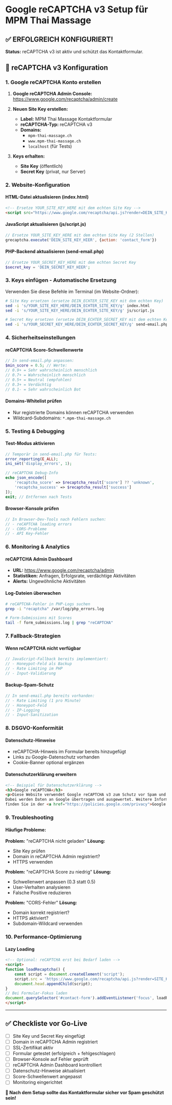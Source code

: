 # Google reCAPTCHA v3 Setup für MPM Thai Massage

## ✅ **ERFOLGREICH KONFIGURIERT!**

**Status:** reCAPTCHA v3 ist aktiv und schützt das Kontaktformular.

## 🔐 reCAPTCHA v3 Konfiguration

### 1. Google reCAPTCHA Konto erstellen

1. **Google reCAPTCHA Admin Console:** https://www.google.com/recaptcha/admin/create
2. **Neuen Site Key erstellen:**
   - **Label:** MPM Thai Massage Kontaktformular
   - **reCAPTCHA-Typ:** reCAPTCHA v3
   - **Domains:** 
     - `mpm-thai-massage.ch`
     - `www.mpm-thai-massage.ch`
     - `localhost` (für Tests)

3. **Keys erhalten:**
   - **Site Key** (öffentlich)
   - **Secret Key** (privat, nur Server)

### 2. Website-Konfiguration

#### HTML-Datei aktualisieren (index.html)
```html
<!-- Ersetze YOUR_SITE_KEY_HERE mit dem echten Site Key -->
<script src="https://www.google.com/recaptcha/api.js?render=DEIN_SITE_KEY_HIER" async defer></script>
```

#### JavaScript aktualisieren (js/script.js)
```javascript
// Ersetze YOUR_SITE_KEY_HERE mit dem echten Site Key (2 Stellen)
grecaptcha.execute('DEIN_SITE_KEY_HIER', {action: 'contact_form'})
```

#### PHP-Backend aktualisieren (send-email.php)
```php
// Ersetze YOUR_SECRET_KEY_HERE mit dem echten Secret Key
$secret_key = 'DEIN_SECRET_KEY_HIER';
```

### 3. Keys einfügen - Automatische Ersetzung

Verwenden Sie diese Befehle im Terminal (im Website-Ordner):

```bash
# Site Key ersetzen (ersetze DEIN_ECHTER_SITE_KEY mit dem echten Key)
sed -i 's/YOUR_SITE_KEY_HERE/DEIN_ECHTER_SITE_KEY/g' index.html
sed -i 's/YOUR_SITE_KEY_HERE/DEIN_ECHTER_SITE_KEY/g' js/script.js

# Secret Key ersetzen (ersetze DEIN_ECHTER_SECRET_KEY mit dem echten Key)
sed -i 's/YOUR_SECRET_KEY_HERE/DEIN_ECHTER_SECRET_KEY/g' send-email.php
```

### 4. Sicherheitseinstellungen

#### reCAPTCHA Score-Schwellenwerte
```php
// In send-email.php anpassen:
$min_score = 0.5; // Werte:
// 0.9+ = Sehr wahrscheinlich menschlich
// 0.7+ = Wahrscheinlich menschlich  
// 0.5+ = Neutral (empfohlen)
// 0.3+ = Verdächtig
// 0.1- = Sehr wahrscheinlich Bot
```

#### Domains-Whitelist prüfen
- Nur registrierte Domains können reCAPTCHA verwenden
- Wildcard-Subdomains: `*.mpm-thai-massage.ch`

### 5. Testing & Debugging

#### Test-Modus aktivieren
```php
// Temporär in send-email.php für Tests:
error_reporting(E_ALL);
ini_set('display_errors', 1);

// reCAPTCHA Debug-Info
echo json_encode([
    'recaptcha_score' => $recaptcha_result['score'] ?? 'unknown',
    'recaptcha_success' => $recaptcha_result['success']
]);
exit; // Entfernen nach Tests
```

#### Browser-Konsole prüfen
```javascript
// In Browser-Dev-Tools nach Fehlern suchen:
// - reCAPTCHA loading errors
// - CORS-Probleme
// - API Key-Fehler
```

### 6. Monitoring & Analytics

#### reCAPTCHA Admin Dashboard
- **URL:** https://www.google.com/recaptcha/admin
- **Statistiken:** Anfragen, Erfolgsrate, verdächtige Aktivitäten
- **Alerts:** Ungewöhnliche Aktivitäten

#### Log-Dateien überwachen
```bash
# reCAPTCHA-Fehler in PHP-Logs suchen
grep -i "recaptcha" /var/log/php_errors.log

# Form-Submissions mit Scores
tail -f form_submissions.log | grep "reCAPTCHA"
```

### 7. Fallback-Strategien

#### Wenn reCAPTCHA nicht verfügbar
```javascript
// JavaScript-Fallback bereits implementiert:
// - Honeypot-Feld als Backup
// - Rate Limiting im PHP
// - Input-Validierung
```

#### Backup-Spam-Schutz
```php
// In send-email.php bereits vorhanden:
// - Rate Limiting (1 pro Minute)
// - Honeypot-Feld
// - IP-Logging
// - Input-Sanitization
```

### 8. DSGVO-Konformität

#### Datenschutz-Hinweise
- reCAPTCHA-Hinweis im Formular bereits hinzugefügt
- Links zu Google-Datenschutz vorhanden
- Cookie-Banner optional ergänzen

#### Datenschutzerklärung erweitern
```html
<!-- Beispiel für Datenschutzerklärung -->
<h3>Google reCAPTCHA</h3>
<p>Diese Website verwendet Google reCAPTCHA v3 zum Schutz vor Spam und Missbrauch. 
Dabei werden Daten an Google übertragen und ausgewertet. Weitere Informationen 
finden Sie in der <a href="https://policies.google.com/privacy">Google Datenschutzerklärung</a>.</p>
```

### 9. Troubleshooting

#### Häufige Probleme:

**Problem:** "reCAPTCHA nicht geladen"
**Lösung:** 
- Site Key prüfen
- Domain in reCAPTCHA Admin registriert?
- HTTPS verwenden

**Problem:** "reCAPTCHA Score zu niedrig"
**Lösung:**
- Schwellenwert anpassen (0.3 statt 0.5)
- User-Verhalten analysieren
- Falsche Positive reduzieren

**Problem:** "CORS-Fehler"
**Lösung:**
- Domain korrekt registriert?
- HTTPS aktiviert?
- Subdomain-Wildcard verwenden

### 10. Performance-Optimierung

#### Lazy Loading
```html
<!-- Optional: reCAPTCHA erst bei Bedarf laden -->
<script>
function loadRecaptcha() {
    const script = document.createElement('script');
    script.src = 'https://www.google.com/recaptcha/api.js?render=SITE_KEY';
    document.head.appendChild(script);
}
// Bei Formular-Fokus laden
document.querySelector('#contact-form').addEventListener('focus', loadRecaptcha, {once: true});
</script>
```

---

## ✅ Checkliste vor Go-Live

- [ ] Site Key und Secret Key eingefügt
- [ ] Domain in reCAPTCHA Admin registriert
- [ ] SSL-Zertifikat aktiv
- [ ] Formular getestet (erfolgreich + fehlgeschlagen)
- [ ] Browser-Konsole auf Fehler geprüft
- [ ] reCAPTCHA Admin Dashboard kontrolliert
- [ ] Datenschutz-Hinweise aktualisiert
- [ ] Score-Schwellenwert angepasst
- [ ] Monitoring eingerichtet

**🎯 Nach dem Setup sollte das Kontaktformular sicher vor Spam geschützt sein!**
